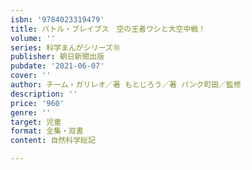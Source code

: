 ```yaml
---
isbn: '9784023319479'
title: バトル・ブレイブス　空の王者ワシと大空中戦！
volume: ''
series: 科学まんがシリーズ⑩
publisher: 朝日新聞出版
pubdate: '2021-06-07'
cover: ''
author: チーム・ガリレオ／著 もとじろう／著 パンク町田／監修
description: ''
price: '960'
genre: ''
target: 児童
format: 全集・双書
content: 自然科学総記

---
```

